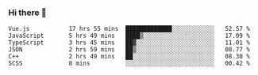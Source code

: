 ### Hi there 👋

<!--
**hjklink/hjklink** is a ✨ _special_ ✨ repository because its `README.md` (this file) appears on your GitHub profile.

Here are some ideas to get you started:

- 🔭 I’m currently working on ...
- 🌱 I’m currently learning ...
- 👯 I’m looking to collaborate on ...
- 🤔 I’m looking for help with ...
- 💬 Ask me about ...
- 📫 How to reach me: ...
- 😄 Pronouns: ...
- ⚡ Fun fact: ...
-->


<!--START_SECTION:waka-->

```text
Vue.js           17 hrs 55 mins  █████████████░░░░░░░░░░░░   52.57 %
JavaScript       5 hrs 49 mins   ████▒░░░░░░░░░░░░░░░░░░░░   17.09 %
TypeScript       3 hrs 45 mins   ██▓░░░░░░░░░░░░░░░░░░░░░░   11.01 %
JSON             2 hrs 59 mins   ██▒░░░░░░░░░░░░░░░░░░░░░░   08.77 %
C++              2 hrs 49 mins   ██░░░░░░░░░░░░░░░░░░░░░░░   08.30 %
SCSS             8 mins          ░░░░░░░░░░░░░░░░░░░░░░░░░   00.42 %
```

<!--END_SECTION:waka-->
